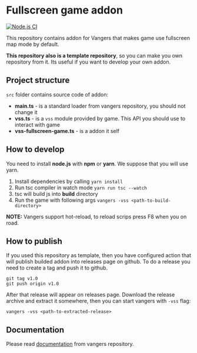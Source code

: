 # Fullscreen game addon
[![Node.js CI](https://github.com/vangers-app/vss-fullscreen-game/actions/workflows/release.yml/badge.svg)](https://github.com/vangers-app/vss-fullscreen-game/actions/workflows/release.yml)

This repository contains addon for Vangers that makes game use fullscreen map mode
by default.

**This repository also is a template repository**, so you can make you own repository
from it. Its useful if you want to develop your own addon.

## Project structure

`src` folder contains source code of addon:
* **main.ts** - is a standard loader from vangers repository, you should not change it
* **vss.ts** - is a `vss` module provided by game. This API you should use to interact with game
* **vss-fullscreen-game.ts** - is a addon it self

## How to develop

You need to install **node.js** with **npm** or **yarn**. We suppose that you will use
yarn. 

1. Install dependencies by calling `yarn install`
2. Run tsc compiler in watch mode `yarn run tsc --watch`
3. tsc will build js into **build** directory
4. Run the game with following args `vangers -vss <path-to-build-directory>`

**NOTE:** Vangers support hot-reload, to reload scrips press F8 when you on road.

## How to publish

If you used this repository as template, then you have configured action that will
publish builded addon into releases page on github. To do a release you need to create a
tag and push it to github.

```
git tag v1.0
git push origin v1.0
```

After that release will appear on releases page. Download the release archive and extract it somewhere, 
then you can start vangers with `-vss` flag:

`vangers -vss <path-to-extracted-release>`

## Documentation

Please read [documentation](https://github.com/caiiiycuk/vangers-web/blob/vandroid/scripting/README.md) from vangers repository.
